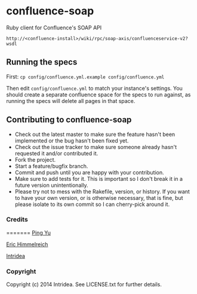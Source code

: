 confluence-soap
===============

Ruby client for Confluence's SOAP API

    http://<confluence-install>/wiki/rpc/soap-axis/confluenceservice-v2?wsdl

## Running the specs

First:
`cp config/confluence.yml.example config/confluence.yml`

Then edit `config/confluence.yml` to match your instance's settings.
You should create a separate confluence space for the specs to run
against, as running the specs will delete all pages in that space.

## Contributing to confluence-soap

* Check out the latest master to make sure the feature hasn't been implemented or the bug hasn't been fixed yet.
* Check out the issue tracker to make sure someone already hasn't requested it and/or contributed it.
* Fork the project.
* Start a feature/bugfix branch.
* Commit and push until you are happy with your contribution.
* Make sure to add tests for it. This is important so I don't break it in a future version unintentionally.
* Please try not to mess with the Rakefile, version, or history. If you want to have your own version, or is otherwise necessary, that is fine, but please isolate to its own commit so I can cherry-pick around it.

### Credits
=======
[Ping Yu](https://github.com/pyu10055)

[Eric Himmelreich](https://github.com/rawsyntax)

[Intridea](http://www.intridea.com)


### Copyright

Copyright (c) 2014 Intridea. See LICENSE.txt for
further details.

